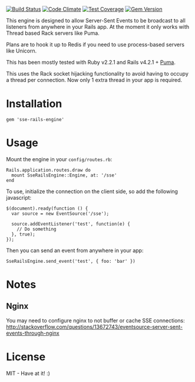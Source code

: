 [![Build Status](https://travis-ci.org/henders/sse-rails-engine.svg?branch=master)](https://travis-ci.org/henders/sse-rails-engine)
[![Code Climate](https://codeclimate.com/github/henders/sse-rails-engine/badges/gpa.svg)](https://codeclimate.com/github/henders/sse-rails-engine)
[![Test Coverage](https://codeclimate.com/github/henders/sse-rails-engine/badges/coverage.svg)](https://codeclimate.com/github/henders/sse-rails-engine)
[![Gem Version](https://badge.fury.io/rb/sse-rails-engine.svg)](http://badge.fury.io/rb/sse-rails-engine)

This engine is designed to allow Server-Sent Events to be broadcast to all listeners from anywhere
in your Rails app.
At the moment it only works with Thread based Rack servers like Puma.

Plans are to hook it up to Redis if you need to use process-based servers like Unicorn.

This has been mostly tested with Ruby v2.2.1 and Rails v4.2.1 + [Puma][puma].

This uses the Rack socket hijacking functionality to avoid having to occupy a thread per connection. Now
only 1 extra thread in your app is required.

[puma]: https://github.com/puma/puma

# Installation
```
gem 'sse-rails-engine'
```

# Usage

Mount the engine in your ```config/routes.rb```:
```
Rails.application.routes.draw do
  mount SseRailsEngine::Engine, at: '/sse'
end
```

To use, initialize the connection on the client side, so add the following javascript:
```
$(document).ready(function () {
  var source = new EventSource('/sse');

  source.addEventListener('test', function(e) {
    // Do something
  }, true);
});

```

Then you can send an event from anywhere in your app:
```
SseRailsEngine.send_event('test', { foo: 'bar' })
```

# Notes

## Nginx
You may need to configure nginx to not buffer or cache SSE connections:
http://stackoverflow.com/questions/13672743/eventsource-server-sent-events-through-nginx

# License

MIT - Have at it! :)
